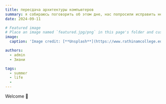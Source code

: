 ```yaml
---
title: пересдача архитектуры компьютеров
summary: я собираюсь поговорить об этом дне, нас попросили исправить некоторые проблемы, показать результаты и объяснить учителю о сайте
date: 2024-09-11

# Featured image
# Place an image named `featured.jpg/png` in this page's folder and customize its options here.
image:
  caption: 'Image credit: [**Unsplash**](https://www.rathinamcollege.edu.in/wp-content/uploads/2021/02/exam-rules-410x205.png)'

authors:
  - admin
  - Зиани 

tags:
  - summer
  - life
  - 
---
```


Welcome 👋

